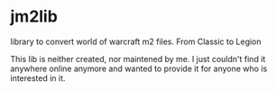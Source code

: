 # jm2lib
library to convert world of warcraft m2 files. From Classic to Legion

This lib is neither created, nor maintened by me. I just couldn't find it anywhere online anymore and wanted to provide it for anyone who is interested in it.
